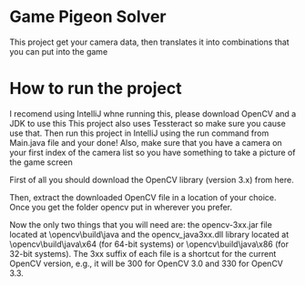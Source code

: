 # Game Pigeon Solver

This project get your camera data, then translates it into combinations that you can put into the game

# How to run the project

I recomend using IntelliJ whne running this, please download OpenCV and a JDK to use this
This project also uses Tessteract so make sure you cause use that.
Then run this project in IntelliJ using the run command from Main.java file and your done!
Also, make sure that you have a camera on your first index of the camera list so you have something to take a picture of the game screen

First of all you should download the OpenCV library (version 3.x) from here.

Then, extract the downloaded OpenCV file in a location of your choice. Once you get the folder opencv put in wherever you prefer.

Now the only two things that you will need are: the opencv-3xx.jar file located at \opencv\build\java and the opencv_java3xx.dll library located at \opencv\build\java\x64 (for 64-bit systems) or \opencv\build\java\x86 (for 32-bit systems). 
The 3xx suffix of each file is a shortcut for the current OpenCV version, e.g., it will be 300 for OpenCV 3.0 and 330 for OpenCV 3.3.
